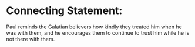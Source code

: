 # Connecting Statement:

Paul reminds the Galatian believers how kindly they treated him when he was with them, and he encourages them to continue to trust him while he is not there with them.